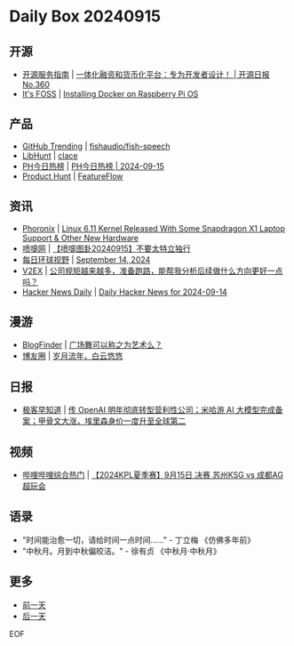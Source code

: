 # Daily Box 20240915

## 开源
- [开源服务指南](https://osguider.com/blog/) | [一体化融资和货币化平台：专为开发者设计！ | 开源日报 No.360](https://osguider.com/blog/post/daily/daily-360/)
- [It's FOSS](https://itsfoss.com/) | [Installing Docker on Raspberry Pi OS](https://itsfoss.com/raspberry-pi-install-docker/)

## 产品
- [GitHub Trending](https://github.com/trending?since=daily) | [fishaudio/fish-speech](https://github.com/fishaudio/fish-speech)
- [LibHunt](https://www.libhunt.com/) | [clace](https://www.libhunt.com/r/clace)
- [PH今日热榜](https://decohack.com/category/producthunt/) | [PH今日热榜 | 2024-09-15](https://decohack.com/producthunt-daily-2024-09-15/)
- [Product Hunt](https://www.producthunt.com) | [FeatureFlow](https://www.producthunt.com/posts/featureflow-706fd824-0c88-4c80-be31-9e5138e9a569)

## 资讯
- [Phoronix](https://www.phoronix.com/) | [Linux 6.11 Kernel Released With Some Snapdragon X1 Laptop Support & Other New Hardware](https://www.phoronix.com/news/Linux-6.11)
- [喷嚏网](http://www.dapenti.com/blog/blog.asp?subjectid=70&name=xilei) | [【喷嚏图卦20240915】不要太特立独行](http://www.dapenti.com/blog/more.asp?name=xilei&id=181187)
- [每日环球视野](https://idai.ly/) | [September 14, 2024](http://m.idai.ly/se/a193iG?1726243200)
- [V2EX](https://www.v2ex.com/) | [公司规矩越来越多，准备跑路，能帮我分析后续做什么方向更好一点吗？](https://www.v2ex.com/t/1073226)
- [Hacker News Daily](https://www.daemonology.net/hn-daily/) | [Daily Hacker News for 2024-09-14](https://www.daemonology.net/hn-daily/2024-09-14.html)

## 漫游
- [BlogFinder](https://bf.zzxworld.com/) | [广场舞可以称之为艺术么？](https://cgartlab.com/can-square-dance-be-called-art/?utm_source=blogfinder)
- [博友圈](https://www.boyouquan.com/home) | [岁月流年，白云悠悠](https://www.boyouquan.com/go?from=feed&link=https%3A%2F%2Fwww.xiangshitan.com%2Fpost%2F3341.html)

## 日报
- [极客早知道](https://www.geekpark.net/column/74) | [传 OpenAI 明年彻底转型营利性公司；米哈游 AI 大模型完成备案；甲骨文大涨，埃里森身价一度升至全球第二](https://www.geekpark.net/news/340725)

## 视频
- [哔哩哔哩综合热门](https://www.bilibili.com/v/popular/all/) | [【2024KPL夏季赛】9月15日 决赛 苏州KSG vs 成都AG超玩会](https://b23.tv/BV1yf42ePE9M)

## 语录
- "时间能治愈一切，请给时间一点时间……" - 丁立梅 《仿佛多年前》
- "中秋月。月到中秋偏皎洁。" - 徐有贞 《中秋月·中秋月》

## 更多
- [前一天](daily-box-20240914.md)
- [后一天](daily-box-20240916.md)

EOF